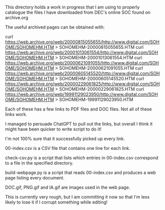 
This directory holds a work in progress that I am using to properly catalogue the files I have downloaded from DEC's online SOC found on archive.org

The useful archived pages can be obtained with:

 curl https://web.archive.org/web/20000815055655/http://www.digital.com/SOHOME/SOHOMEHM.HTM > SOHOMEHM-20000815055655.HTM
 curl https://web.archive.org/web/20001013061554/http://www.digital.com/SOHOME/SOHOMEHM.HTM > SOHOMEHM-20001013061554.HTM
 curl https://web.archive.org/web/20000621091055/http://www.digital.com/SOHOME/SOHOMEHM.HTM > SOHOMEHM-20000621091055.HTM
 curl https://web.archive.org/web/20000605145520/http://www.digital.com/SOHOME/SOHOMEHM.HTM > SOHOMEHM-20000605145520.HTM
 curl https://web.archive.org/web/20000229061825/http://www.digital.com/SOHOME/SOHOMEHM.HTM > SOHOMEHM-20000229061825.HTM
 curl https://web.archive.org/web/19991129023950/http://www.digital.com/SOHOME/SOHOMEHM.HTM > SOHOMEHM-19991129023950.HTM

Each of these has a few links to PDF files and DOC files. Not all of these links work.

I managed to persuade ChatGPT to pull out the links, but overall I think it might have been quicker to write  script to do it!

I'm not 100% sure that it successfully picked up every link.

00-index.csv is a CSV file that contains one line for each link.

check-csv.py is a script that lists which entries in 00-index.csv correspond to a file in the specified directory.

build-webpage.py is a script that reads 00-index.csv and produces a web page listing every document.

DOC.gif, PNG.gif and IA.gif are images used in the web page.

This is currently very rough, but I am committing it now so that I'm less likely to lose it if I corrupt something while editing!
